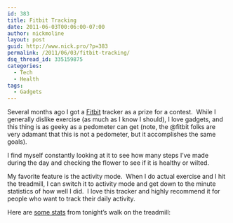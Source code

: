```yaml
---
id: 383
title: Fitbit Tracking
date: 2011-06-03T00:06:00-07:00
author: nickmoline
layout: post
guid: http://www.nick.pro/?p=383
permalink: /2011/06/03/fitbit-tracking/
dsq_thread_id: 335159875
categories:
  - Tech
  - Health
tags:
  - Gadgets
---
```

Several months ago I got a [Fitbit](http://www.amazon.com/Fitbit-Wireless-Personal-Trainer/dp/B0031P3HY2%3FSubscriptionId%3D0P20NKJGP78BQ061KR02%26tag%3Dcapslog-20%26linkCode%3Dxm2%26camp%3D2025%26creative%3D165953%26creativeASIN%3DB0031P3HY2 "View product details at Amazon") tracker as a prize for a contest.  While I generally dislike exercise (as much as I know I should), I love gadgets, and this thing is as geeky as a pedometer can get (note, the @fitbit folks are very adamant that this is not a pedometer, but it accomplishes the same goals).

<!--more-->

<amp-img class="alignleft" src="{{ site.baseurl }}/wp-content/uploads/sites/4/2011/06/214dffo-VQL._SL160_.webp" alt="Fitbit" width="67" height="160" layout="intrinsic" lightbox>
  <amp-img fallback class="alignleft" src="{{ site.baseurl }}/wp-content/uploads/sites/4/2011/06/214dffo-VQL._SL160_.jpg" alt="Fitbit" width="67" height="160" layout="intrinsic" lightbox></amp-img>
</amp-img>
I find myself constantly looking at it to see how many steps I&#8217;ve made during the day and checking the flower to see if it is healthy or wilted.

My favorite feature is the activity mode.  When I do actual exercise and I hit the treadmill, I can switch it to activity mode and get down to the minute statistics of how well I did.  I love this tracker and highly recommend it for people who want to track their daily activity.

Here are [some stats](http://www.fitbit.com/user/223FZ9) from tonight&#8217;s walk on the treadmill:

<amp-img class="aligncenter" title="Treadmill Walk Statistics" alt="Treadmill Walk Statistics" src="{{ site.baseurl }}/wp-content/uploads/sites/4/2011/06/Region-capture-6.webp" width="547" height="321" data-recalc-dims="1" layout="intrinsic" lightbox>
  <amp-img fallback class="aligncenter" title="Treadmill Walk Statistics" alt="Treadmill Walk Statistics" src="{{ site.baseurl }}/wp-content/uploads/sites/4/2011/06/Region-capture-6.png" width="547" height="321" data-recalc-dims="1" layout="intrinsic" lightbox></amp-img>
</amp-img>